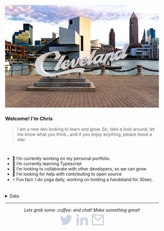 <img src ='./images/cle-logo.jpg'>

### Welcome! I'm Chris

> I am a new dev looking to learn and grow. So, take a look around, let me know what you think...and if you enjoy anything, please leave a star
> <br>

<br>

- 🔭 I’m currently working on my personal portfolio.
- 🌱 I’m currently learning Typescript
- 👯 I’m looking to collaborate with other developers, so we can grow
- 🤔 I’m looking for help with contributing to open source
- ⚡ Fun fact: I do yoga daily, working on holding a handstand for 30sec.

<br>

<details>

  <summary>Data</summary>
  <img align="center" src="https://github-readme-stats.vercel.app/api/top-langs/?username=cishocksr&hide=html,css&html&title_color=ffffff&text_color=c9cacc&icon_color=2bbc8a&bg_color=1d1f21" />
  <img align="left" alt="cishocksr' GitHub Stats" src="https://github-readme-stats.vercel.app/api?username=cishocksr&show_icons=true&hide_border=true&theme=merko" />

  <p>
  <img alt="NodeJS" src="https://img.shields.io/badge/node.js%20-%2343853D.svg?&style=for-the-badge&logo=node.js&logoColor=white"/>
<img alt="GitHub" src="https://img.shields.io/badge/github%20-%23121011.svg?&style=for-the-badge&logo=github&logoColor=white"/>
<img alt="Git" src="https://img.shields.io/badge/git%20-%23F05033.svg?&style=for-the-badge&logo=git&logoColor=white"/>
<img alt="Next JS" src="https://img.shields.io/badge/next%20js%20-%23000000.svg?&style=for-the-badge&logo=next.js&logoColor=white"/>
<img alt="Redux" src="https://img.shields.io/badge/redux%20-%23593d88.svg?&style=for-the-badge&logo=redux&logoColor=white"/>
<img alt="TailwindCSS" src="https://img.shields.io/badge/tailwindcss%20-%2338B2AC.svg?&style=for-the-badge&logo=tailwind-css&logoColor=white"/>
<img alt="JavaScript" src="https://img.shields.io/badge/javascript%20-%23323330.svg?&style=for-the-badge&logo=javascript&logoColor=%23F7DF1E"/>

<img alt="CSS3" src="https://img.shields.io/badge/css3%20-%231572B6.svg?&style=for-the-badge&logo=css3&logoColor=white"/>
<img alt="HTML5" src="https://img.shields.io/badge/html5%20-%23E34F26.svg?&style=for-the-badge&logo=html5&logoColor=white"/><img alt="React" src="https://img.shields.io/badge/react%20-%2320232a.svg?&style=for-the-badge&logo=react&logoColor=%2361DAFB"/>

</details>

  </p>
  </details>

---

  <p align='center'>
    <i>Lets grab some :coffee: and chat! Make something great! </i>
    <br>
    <a href='https://twitter.com/iLogiXpozed'><img src='./images/twitter-fill.svg' /></a>
    <a href='https://linkedin.com/in/christopherishockley'></a><img src='./images/linkedin-fill.svg' />
    <a hreft='mailto:cishockleysr@gmail.com'></a><img src='./images/mail-line.svg' />
  </p>
